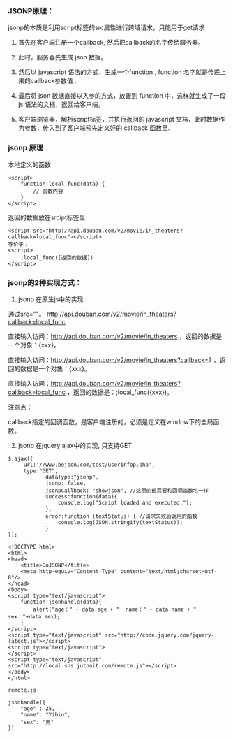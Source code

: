 ### JSONP原理：

jsonp的本质是利用script标签的src属性进行跨域请求，只能用于get请求

1. 首先在客户端注册一个callback, 然后把callback的名字传给服务器。

2. 此时，服务器先生成 json 数据。

3. 然后以 javascript 语法的方式，生成一个function , function 名字就是传递上来的callback参数值 .

4. 最后将 json 数据直接以入参的方式，放置到 function 中，这样就生成了一段 js 语法的文档，返回给客户端。

5. 客户端浏览器，解析script标签，并执行返回的 javascript 文档，此时数据作为参数，传入到了客户端预先定义好的 callback 函数里.

### jsonp 原理

本地定义的函数

```
<script>
    function local_func(data) {
        // 函数内容
    }
</script>
```

返回的数据放在srcipt标签里

```
<script src="http://api.douban.com/v2/movie/in_theaters?callback=local_func"></script>
等价于：
<script>
    ;local_func([返回的数据])
</script>
```

### jsonp的2种实现方式：

1. jsonp 在原生js中的实现:

通过src=""。 http://api.douban.com/v2/movie/in_theaters?callback=local_func

直接输入访问：http://api.douban.com/v2/movie/in_theaters ，返回的数据是一个对象：{xxx}。

直接输入访问：http://api.douban.com/v2/movie/in_theaters?callback=? ，返回的数据是一个对象：{xxx}。

直接输入访问：http://api.douban.com/v2/movie/in_theaters?callback=local_func ，返回的数据是：;local_func({xxx})。

注意点：

callback指定的回调函数，是客户端注册的，必须是定义在window下的全局函数。

2. jsonp 在jquery ajax中的实现, 只支持GET

```
$.ajax({
     url:'//www.bejson.com/test/userinfop.php',
     type:"GET",
            dataType:"jsonp",
            jsonp: false, 
            jsonpCallback: "showjson", //这里的值需要和回调函数名一样
            success:function(data){
                console.log("Script loaded and executed.");
            },
            error:function (textStatus) { //请求失败后调用的函数
                console.log(JSON.stringify(textStatus));
            }
});			

```


```
<!DOCTYPE html>
<html>
<head>
    <title>GoJSONP</title>
    <meta http-equiv="Content-Type" content="text/html;charset=utf-8"/>
</head>
<body>
<script type="text/javascript">
    function jsonhandle(data){
        alert("age：" + data.age + "  name：" + data.name + "  sex："+data.sex);
    }
</script>
<script type="text/javascript" src="http://code.jquery.com/jquery-latest.js"></script>
<script type="text/javascript">
</script>
<script type="text/javascript" src="http://local.sns.jutouit.com/remote.js"></script>
</body>
</html>
```

```
remote.js

jsonhandle({
    "age" : 25,
    "name": "Yibin",
    "sex": "男"
})
```
